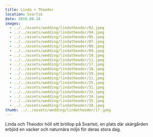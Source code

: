 ```yaml
---
title: Linda + Theodor
location: Svartsö
date: 2019.08.24
images:
  - ../../assets/wedding/lindatheodor/02.jpeg
  - ../../assets/wedding/lindatheodor/04.jpeg
  - ../../assets/wedding/lindatheodor/05.jpeg
  - ../../assets/wedding/lindatheodor/07.jpeg
  - ../../assets/wedding/lindatheodor/08.jpeg
  - ../../assets/wedding/lindatheodor/09.jpeg
  - ../../assets/wedding/lindatheodor/10.jpeg
  - ../../assets/wedding/lindatheodor/11.jpeg
  - ../../assets/wedding/lindatheodor/17.jpeg
  - ../../assets/wedding/lindatheodor/18.jpeg
  - ../../assets/wedding/lindatheodor/19.jpeg
  - ../../assets/wedding/lindatheodor/21.jpeg
  - ../../assets/wedding/lindatheodor/25.jpeg
  - ../../assets/wedding/lindatheodor/31.jpeg
  - ../../assets/wedding/lindatheodor/32.jpeg
  - ../../assets/wedding/lindatheodor/34.jpeg
  - ../../assets/wedding/lindatheodor/35.jpeg
  - ../../assets/wedding/lindatheodor/38.jpeg
thumb: ../../assets/wedding/lindatheodor/17.jpeg
---
```


Linda och Theodor höll sitt bröllop på Svartsö, en plats där skärgården erbjöd en vacker och naturnära miljö för deras stora dag.
